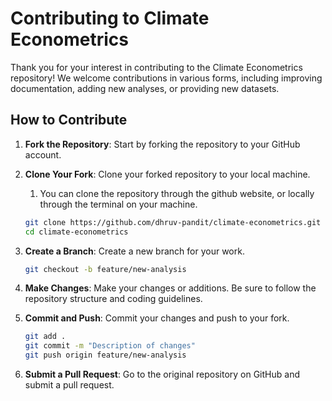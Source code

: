 # Contributing to Climate Econometrics

Thank you for your interest in contributing to the Climate Econometrics repository! We welcome contributions in various forms, including improving documentation, adding new analyses, or providing new datasets.

## How to Contribute

1. **Fork the Repository**: Start by forking the repository to your GitHub account.

2. **Clone Your Fork**: Clone your forked repository to your local machine.
   1. You can clone the repository through the github website, or locally through the terminal on your machine.

    ```sh
    git clone https://github.com/dhruv-pandit/climate-econometrics.git
    cd climate-econometrics
    ```

3. **Create a Branch**: Create a new branch for your work.
    ```sh
    git checkout -b feature/new-analysis
    ```

4. **Make Changes**: Make your changes or additions. Be sure to follow the repository structure and coding guidelines.

5. **Commit and Push**: Commit your changes and push to your fork.
    ```sh
    git add .
    git commit -m "Description of changes"
    git push origin feature/new-analysis
    ```

6. **Submit a Pull Request**: Go to the original repository on GitHub and submit a pull request.
